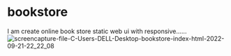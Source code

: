 # bookstore
I am create online book store static web ui with responsive......
![screencapture-file-C-Users-DELL-Desktop-bookstore-index-html-2022-09-21-22_22_08](https://user-images.githubusercontent.com/111860713/191565178-31b8b28b-543b-4daa-9d78-c864c3327bb6.png)
